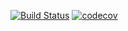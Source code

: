 
[![Build Status](https://app.travis-ci.com/best2go/b2g-report.svg)](https://app.travis-ci.com/best2go/b2g-report)
[![codecov](https://codecov.io/gh/best2go/b2g-report/branch/main/graph/badge.svg?token=VHJQMXYM36)](https://codecov.io/gh/best2go/b2g-report)
